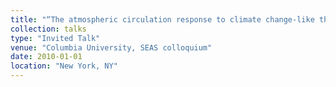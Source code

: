 ```yaml
---
title: "“The atmospheric circulation response to climate change-like thermal forcings in an idealized GCM”"
collection: talks
type: "Invited Talk"
venue: "Columbia University, SEAS colloquium"
date: 2010-01-01
location: "New York, NY"
---
```

